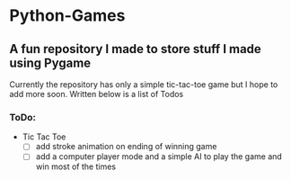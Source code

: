 # Python-Games
## A fun repository I made to store stuff I made using Pygame
Currently the repository has only a simple tic-tac-toe game but I hope to add more soon.
Written below is a list of Todos

### ToDo:
* Tic Tac Toe
  - [ ] add stroke animation on ending of winning game
  - [ ] add a computer player mode and a simple AI to play the game and win most of the times